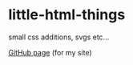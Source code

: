 # little-html-things
small css additions, svgs etc...

[GitHub page][ghpage] (for my site)

[ghpage]: https://github.com/xSkjj/little-html-things
